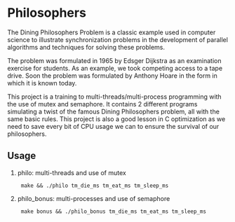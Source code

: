 # Philosophers

The Dining Philosophers Problem is a classic example used in computer science to illustrate synchronization problems in the development of parallel algorithms and techniques for solving these problems.

The problem was formulated in 1965 by Edsger Dijkstra as an examination exercise for students. As an example, we took competing access to a tape drive. Soon the problem was formulated by Anthony Hoare in the form in which it is known today.

This project is a training to multi-threads/multi-process programming with the use of mutex and semaphore.
It contains 2 different programs simulating a twist of the famous Dining Philosophers problem, all with the same basic rules.
This project is also a good lesson in C optimization as we need to save every bit of CPU usage we can to ensure the survival of our philosophers.

## Usage 

1. philo: multi-threads and use of mutex

        make && ./philo tm_die_ms tm_eat_ms tm_sleep_ms
 
2. philo_bonus: multi-processes and use of semaphore

        make bonus && ./philo_bonus tm_die_ms tm_eat_ms tm_sleep_ms
